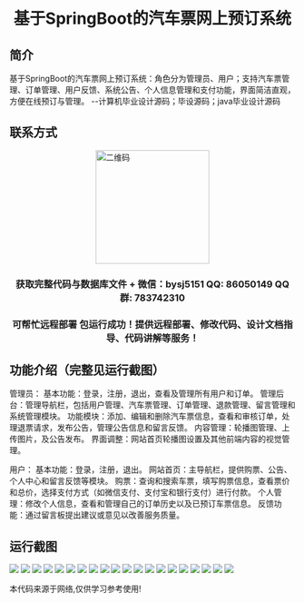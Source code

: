 <p><h1 align="center">基于SpringBoot的汽车票网上预订系统</h1></p>

## 简介
基于SpringBoot的汽车票网上预订系统：角色分为管理员、用户；支持汽车票管理、订单管理、用户反馈、系统公告、个人信息管理和支付功能，界面简洁直观，方便在线预订与管理。    --计算机毕业设计源码；毕设源码；java毕业设计源码


## 联系方式
<img src="https://bs-1329754181.cos.ap-shanghai.myqcloud.com/wx.jpg" alt="二维码" style="display: block; margin: 0 auto;" width="200px">
<p><h3 align="center">获取完整代码与数据库文件 + 微信：bysj5151 QQ: 86050149 QQ群: 783742310</h3></p>
<p><h3 align="center">可帮忙远程部署 包运行成功！提供远程部署、修改代码、设计文档指导、代码讲解等服务！</h3></p>

## 功能介绍（完整见运行截图）
管理员：  基本功能：登录，注册，退出，查看及管理所有用户和订单。 管理后台：管理导航栏，包括用户管理、汽车票管理、订单管理、退款管理、留言管理和系统管理模块。 功能模块：添加、编辑和删除汽车票信息，查看和审核订单，处理退票请求，发布公告，管理公告信息和留言反馈。 内容管理：轮播图管理、上传图片，及公告发布。 界面调整：网站首页轮播图设置及其他前端内容的视觉管理。

用户：  基本功能：登录，注册，退出。 网站首页：主导航栏，提供购票、公告、个人中心和留言反馈等模块。 购票：查询和搜索车票，填写购票信息，查看票价和总价，选择支付方式（如微信支付、支付宝和银行支付）进行付款。 个人管理：修改个人信息，查看和管理自己的订单历史以及已预订车票信息。 反馈功能：通过留言板提出建议或意见以改善服务质量。


## 运行截图
![](https://bs-1329754181.cos.ap-shanghai.myqcloud.com/spring/carTicketOnlineBookingSystem/img/001.jpg)
![](https://bs-1329754181.cos.ap-shanghai.myqcloud.com/spring/carTicketOnlineBookingSystem/img/002.jpg)
![](https://bs-1329754181.cos.ap-shanghai.myqcloud.com/spring/carTicketOnlineBookingSystem/img/003.jpg)
![](https://bs-1329754181.cos.ap-shanghai.myqcloud.com/spring/carTicketOnlineBookingSystem/img/004.jpg)
![](https://bs-1329754181.cos.ap-shanghai.myqcloud.com/spring/carTicketOnlineBookingSystem/img/005.jpg)
![](https://bs-1329754181.cos.ap-shanghai.myqcloud.com/spring/carTicketOnlineBookingSystem/img/006.jpg)
![](https://bs-1329754181.cos.ap-shanghai.myqcloud.com/spring/carTicketOnlineBookingSystem/img/007.jpg)
![](https://bs-1329754181.cos.ap-shanghai.myqcloud.com/spring/carTicketOnlineBookingSystem/img/008.jpg)
![](https://bs-1329754181.cos.ap-shanghai.myqcloud.com/spring/carTicketOnlineBookingSystem/img/009.jpg)
![](https://bs-1329754181.cos.ap-shanghai.myqcloud.com/spring/carTicketOnlineBookingSystem/img/010.jpg)
![](https://bs-1329754181.cos.ap-shanghai.myqcloud.com/spring/carTicketOnlineBookingSystem/img/011.jpg)
![](https://bs-1329754181.cos.ap-shanghai.myqcloud.com/spring/carTicketOnlineBookingSystem/img/012.jpg)
![](https://bs-1329754181.cos.ap-shanghai.myqcloud.com/spring/carTicketOnlineBookingSystem/img/013.jpg)
![](https://bs-1329754181.cos.ap-shanghai.myqcloud.com/spring/carTicketOnlineBookingSystem/img/014.jpg)
![](https://bs-1329754181.cos.ap-shanghai.myqcloud.com/spring/carTicketOnlineBookingSystem/img/015.jpg)
![](https://bs-1329754181.cos.ap-shanghai.myqcloud.com/spring/carTicketOnlineBookingSystem/img/016.jpg)
![](https://bs-1329754181.cos.ap-shanghai.myqcloud.com/spring/carTicketOnlineBookingSystem/img/017.jpg)
![](https://bs-1329754181.cos.ap-shanghai.myqcloud.com/spring/carTicketOnlineBookingSystem/img/018.jpg)
![](https://bs-1329754181.cos.ap-shanghai.myqcloud.com/spring/carTicketOnlineBookingSystem/img/019.jpg)
![](https://bs-1329754181.cos.ap-shanghai.myqcloud.com/spring/carTicketOnlineBookingSystem/img/020.jpg)

<p>本代码来源于网络,仅供学习参考使用!</p>
